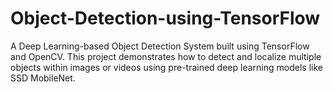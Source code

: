 # Object-Detection-using-TensorFlow
A Deep Learning-based Object Detection System built using TensorFlow and OpenCV.   This project demonstrates how to detect and localize multiple objects within images or videos using pre-trained deep learning models like SSD MobileNet.
